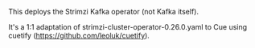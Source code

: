 This deploys the Strimzi Kafka operator (not Kafka itself).

It's a 1:1 adaptation of strimzi-cluster-operator-0.26.0.yaml to Cue using cuetify
(https://github.com/leoluk/cuetify).
